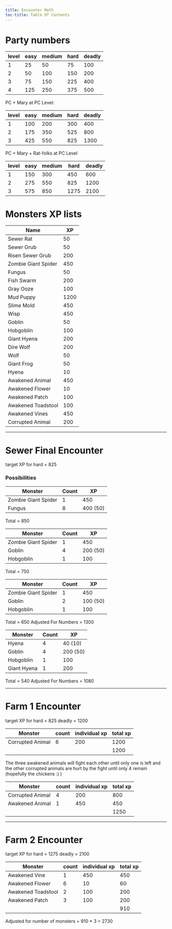 ```yaml
---
title: Encounter Math
toc-title: Table Of Contents
---
```


# Party numbers

| level | easy | medium | hard | deadly |
|-------|------|--------|------|--------|
| 1     | 25   | 50     | 75   | 100    |
| 2     | 50   | 100    | 150  | 200    |
| 3     | 75   | 150    | 225  | 400    |
| 4     | 125  | 250    | 375  | 500    |



PC + Mary at PC Level: 

| level | easy | medium | hard | deadly |
|-------|------|--------|------|--------|
| 1     | 100  | 200    | 300  | 400    |
| 2     | 175  | 350    | 525  | 800    |
| 3     | 425  | 550    | 825  | 1300   |


PC + Mary + Rat-folks at PC Level

| level | easy | medium | hard | deadly |
|-------|------|--------|------|--------|
| 1     | 150  | 300    | 450  | 600    |
| 2     | 275  | 550    | 825  | 1200   |
| 3     | 575  | 850    | 1275 | 2100   |

	
# Monsters XP lists


| Name                | XP   |
|---------------------|------|
| Sewer Rat           | 50   |
| Sewer Grub          | 50   |
| Risen Sewer Grub    | 200  |
| Zombie Giant Spider | 450  |
| Fungus              | 50   |
| Fish Swarm          | 200  |
| Gray Ooze           | 100  |
| Mud Puppy           | 1200 |
| Slime Mold          | 450  |
| Wisp                | 450  |
| Goblin              | 50   |
| Hobgoblin           | 100  |
| Giant Hyena         | 200  |
| Dire Wolf           | 200  |
| Wolf                | 50   |
| Giant Frog          | 50   |
| Hyena               | 10   |
| Awakened Animal     | 450  |
| Awakened Flower     | 10   |
| Awakened Patch      | 100  |
| Awakened Toadstool  | 100  |
| Awakened Vines      | 450  |
| Corrupted Animal    | 200  |


-------------------------------

# Sewer Final Encounter

target XP for hard = 825

### Possibilities



| Monster              |Count        |XP       |
|-------------------   |-----        |--       |
| Zombie Giant Spider  |1            |450      |
| Fungus               |8            |400 (50) |

Total = 850


| Monster              |Count        |XP       |
|-------------------   |-----        |--       |
| Zombie Giant Spider  |1            |450      |
| Goblin               |4            |200 (50) |
| Hobgoblin            |1            |100      |

Total = 750


| Monster              |Count        |XP       |
|-------------------   |-----        |--       |
| Zombie Giant Spider  |1            |450      |
| Goblin               |2            |100 (50) |
| Hobgoblin            |1            |100      |

Total = 650
Adjusted For Numbers = 1300



| Monster              |Count        |XP       |
|-------------------   |-----        |--       |
| Hyena                |4            |40 (10)  |
| Goblin               |4            |200 (50) |
| Hobgoblin            |1            |100      |
| Giant Hyena          |1            |200

Total = 540
Adjusted For Numbers = 1080

---------------------------------------------------------

# Farm 1 Encounter

target XP for 
hard = 825 
deadly = 1200


| Monster          | count | individual xp | total xp |
|------------------|-------|---------------|----------|
| Corrupted Animal | 6     | 200           | 1200     |
|                  |       |               | 1200     |


The three awakened animals will fight each other until only one is left and the other corrupted animals are hurt by the fight until only 4 remain (hopefully the chickens :) )


| Monster          | count | individual xp | total xp |
|------------------|-------|---------------|----------|
| Corrupted Animal | 4     | 200           | 800      |
| Awakened Animal  | 1     | 450           | 450      |
|                  |       |               | 1250     |


---------------------------------------------------------

# Farm 2 Encounter

target XP for 
hard = 1275
deadly = 2100


| Monster            | count | individual xp | total xp |
|--------------------|-------|---------------|----------|
| Awakened Vine      | 1     | 450           | 450      |
| Awakened Flower    | 6     | 10            | 60       |
| Awakened Toadstool | 2     | 100           | 200      |
| Awakened Patch     | 3     | 100           | 200      |
|                    |       |               | 910     |


Adjusted for number of monsters = 910 * 3 = 2730
